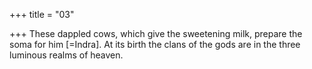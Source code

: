 +++
title = "03"

+++
These dappled cows, which give the sweetening milk, prepare the soma  for him [=Indra].
At its birth the clans of the gods are in the three luminous realms of  heaven.